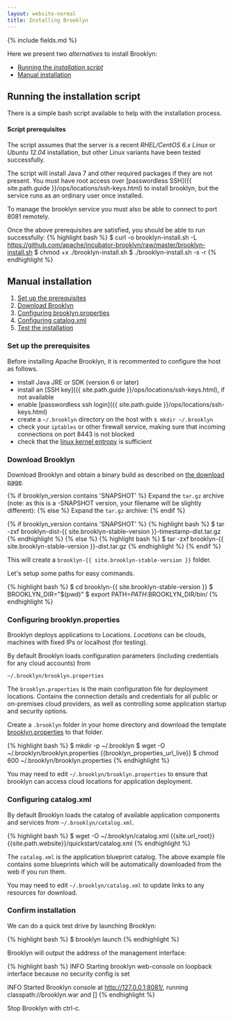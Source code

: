 ```yaml
---
layout: website-normal
title: Installing Brooklyn
---
```


{% include fields.md %}

Here we present two *alternatives* to install Brooklyn:

- [Running the *installation script*](#script)
- [Manual installation](#manual)


## <a id="script"></a> Running the installation script

There is a simple bash script available to help with the installation process. 

#### Script prerequisites
The script assumes that the server is a recent *RHEL/CentOS 6.x Linux* or *Ubuntu 12.04* installation, but other Linux variants have been tested successfully.

The script will install Java 7 and other required packages if they are not present. 
You must have root access over [passwordless SSH]({{ site.path.guide }}/ops/locations/ssh-keys.html) 
to install brooklyn, but the service runs as an ordinary user once installed. 

To manage the brooklyn service you must also be able to connect to port 8081 remotely.

Once the above prerequisites are satisfied, you should be able to run successfully:
{% highlight bash %}
$ curl -o brooklyn-install.sh -L https://github.com/apache/incubator-brooklyn/raw/master/brooklyn-install.sh
$ chmod +x ./brooklyn-install.sh
$ ./brooklyn-install.sh -s -r <your-server-ip>
{% endhighlight %}


## <a id="manual"></a> Manual installation

1. [Set up the prerequisites](#prerequisites)
1. [Download Brooklyn](#download)
1. [Configuring brooklyn.properties](#configuring-properties)
1. [Configuring catalog.xml](#configuring-catalog)
1. [Test the installation](#confirm)


### <a id="prerequisites"></a>Set up the prerequisites

Before installing Apache Brooklyn, it is recommented to configure the host as follows. 

* install Java JRE or SDK (version 6 or later)
* install an [SSH key]({{ site.path.guide }}/ops/locations/ssh-keys.html), if not available
* enable [passwordless ssh login]({{ site.path.guide }}/ops/locations/ssh-keys.html)
* create a `~/.brooklyn` directory on the host with `$ mkdir ~/.brooklyn`
* check your `iptables` or other firewall service, making sure that incoming connections on port 8443 is not blocked
* check that the [linux kernel entropy](increase-entropy.html) is sufficient


### <a id="download"></a>Download Brooklyn

Download Brooklyn and obtain a binary build as described on [the download page]({{site.path.website}}/download/).

{% if brooklyn_version contains 'SNAPSHOT' %}
Expand the `tar.gz` archive (note: as this is a -SNAPSHOT version, your filename will be slightly different):
{% else %}
Expand the `tar.gz` archive:
{% endif %}

{% if brooklyn_version contains 'SNAPSHOT' %}
{% highlight bash %}
$ tar -zxf brooklyn-dist-{{ site.brooklyn-stable-version }}-timestamp-dist.tar.gz
{% endhighlight %}
{% else %}
{% highlight bash %}
$ tar -zxf brooklyn-{{ site.brooklyn-stable-version }}-dist.tar.gz
{% endhighlight %}
{% endif %}

This will create a `brooklyn-{{ site.brooklyn-stable-version }}` folder.

Let's setup some paths for easy commands.

{% highlight bash %}
$ cd brooklyn-{{ site.brooklyn-stable-version }}
$ BROOKLYN_DIR="$(pwd)"
$ export PATH=$PATH:$BROOKLYN_DIR/bin/
{% endhighlight %}


### <a id="configuring-properties"></a>Configuring brooklyn.properties

Brooklyn deploys applications to Locations. *Locations* can be clouds, machines with fixed IPs or localhost (for testing).

By default Brooklyn loads configuration parameters (including credentials for any cloud accounts) from 

`~/.brooklyn/brooklyn.properties` 

The `brooklyn.properties` is the main configuration file for deployment locations. Contains the connection details and credentials for all public or on-premises cloud providers, as well as controlling some application startup and security options.

Create a `.brooklyn` folder in your home directory and download the template [brooklyn.properties]({{brooklyn_properties_url_path}}) to that folder.

{% highlight bash %}
$ mkdir -p ~/.brooklyn
$ wget -O ~/.brooklyn/brooklyn.properties {{brooklyn_properties_url_live}}
$ chmod 600 ~/.brooklyn/brooklyn.properties
{% endhighlight %}

You may need to edit `~/.brooklyn/brooklyn.properties` to ensure that brooklyn can access cloud locations for application deployment.


### <a id="configuring-catalog"></a>Configuring catalog.xml

By default Brooklyn loads the catalog of available application components and services from 
`~/.brooklyn/catalog.xml`. 

{% highlight bash %}
$ wget -O ~/.brooklyn/catalog.xml {{site.url_root}}{{site.path.website}}/quickstart/catalog.xml
{% endhighlight %}

The `catalog.xml` is the application blueprint catalog. The above example file contains some blueprints which will be automatically downloaded from the web if you run them.

You may need to edit `~/.brooklyn/catalog.xml` to update links to any resources for download.


### <a id="confirm"></a>Confirm installation

We can do a quick test drive by launching Brooklyn:

{% highlight bash %}
$ brooklyn launch
{% endhighlight %}

Brooklyn will output the address of the management interface:

{% highlight bash %}
INFO  Starting brooklyn web-console on loopback interface because no security config is set

INFO  Started Brooklyn console at http://127.0.0.1:8081/, running classpath://brooklyn.war and []
{% endhighlight %}

Stop Brooklyn with ctrl-c.
